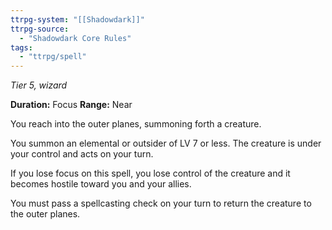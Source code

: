 ```yaml
---
ttrpg-system: "[[Shadowdark]]"
ttrpg-source: 
  - "Shadowdark Core Rules"
tags:
  - "ttrpg/spell"
---
```

*Tier 5, wizard*

**Duration:** Focus
**Range:** Near

You reach into the outer planes, summoning forth a creature.

You summon an elemental or outsider of LV 7 or less. The creature is under your control and acts on your turn.

If you lose focus on this spell, you lose control of the creature and it becomes hostile toward you and your allies.

You must pass a spellcasting check on your turn to return the creature to the outer planes.


